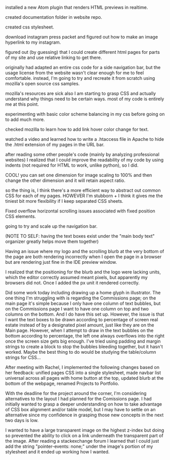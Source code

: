 installed a new Atom plugin that renders HTML previews in realtime.

created documentation folder in website repo.

created css stylesheet.

download instagram press packet and figured out how to make an image hyperlink to my instagram.

figured out (by guessing) that I could create different html pages for parts of my site and use relative linking to get there.

originally had adapted an entire css code for a side navigation bar, but the usage license from the website wasn't clear enough for me to feel comfortable. instead, I'm going to try and recreate it from scratch using mozilla's open source css samples.

mozilla's resources are sick also I am starting to grasp CSS and actually understand why things need to be certain ways. most of my code is entirely me at this point.

experimenting with basic color scheme balancing in my css before going on to add much more.

checked mozilla to learn how to add link hover color change for text.

watched a video and learned how to write a .htaccess file in Apache to hide the .html extension of my pages in the URL bar.

after reading some other people's code (mainly by analyzing professional websites) I realized that I could improve the readability of my code by using indents (not required for HTML to work, unlike python), so I did.

COOL! you can set one dimension for image scaling to 100% and then change the other dimension and it will retain aspect ratio.

so the thing is, I think there's a more efficient way to abstract out common CSS for each of my pages. HOWEVER I'm stubborn + I think it gives me the tiniest bit more flexibility if I keep separated CSS sheets.

Fixed overflow horizontal scrolling issues associated with fixed position CSS elements.

going to try and scale up the navigation bar.

(NOTE TO SELF: having the text boxes exist under the "main body text" organizer greatly helps move them together)

Having an issue where my logo and the scrolling blurb at the very bottom of the page are both rendering incorrectly when I open the page in a browser but are rendering just fine in the IDE preview window.

I realized that the positioning for the blurb and the logo were lacking units, which the editor correctly assumed meant pixels, but apparently my browsers did not. Once I added the px unit it rendered correctly.

Did some work today including drawing up a home glyph in illustrator. The one thing I'm struggling with is regarding the Commissions page; on the main page it's simple because I only have one column of text bubbles, but on the Commissions page I want to have one column on top and two columns on the bottom. And I do have this set up. However, the issue is that I want the text boxes to be drawn according to percentage of screen real estate instead of by a designated pixel amount, just like they are on the Main page. However, when I attempt to draw in the text bubbles on the bottom according to percentage, the left one always overflows into the right once the screen size gets big enough. I've tried using padding and margin strings to create a block to stop the bubbles bleeding together, but it hasn't worked. Maybe the best thing to do would be studying the table/column strings for CSS...

After meeting with Rachel, I implemented the following changes based on her feedback: unified pages CSS into a single stylesheet, made navbar list universal across all pages with home button at the top, updated blurb at the bottom of the webpage, renamed Projects to Portfolio.

With the deadline for the project around the corner, I'm considering alternatives to the layout I had planned for the Comissions page. I had initially wanted to grasp a deeper understanding on how to take advantage of CSS box alignment and/or table model, but I may have to settle on an alternative since my confidence in grasping those new concepts in the next two days is low.

I wanted to have a large transparent image on the highest z-index but doing so prevented the ability to click on a link underneath the transparent part of the image. After reading a stackexchange forum I learned that I could just add the string "pointer-events: none;" under the image's portion of my stylesheet and it ended up working how I wanted.
